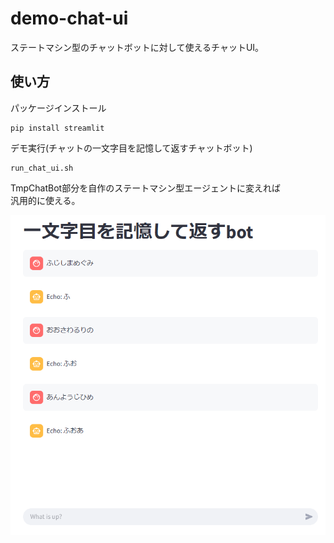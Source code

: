 
# demo-chat-ui  
ステートマシン型のチャットボットに対して使えるチャットUI。  
  
## 使い方  
パッケージインストール  
```
pip install streamlit
```  
デモ実行(チャットの一文字目を記憶して返すチャットボット)    
```
run_chat_ui.sh
```  

TmpChatBot部分を自作のステートマシン型エージェントに変えれば  
汎用的に使える。  
  

![alt text](image.png)
